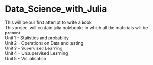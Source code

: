 # Data_Science_with_Julia
 This will be our first attempt to write a book <br />
 This project will contain julia notebooks in which all the materials will be present <br />
 Unit 1 - Statistics and probablity <br />
 Unit 2 - Operations on Data and testing <br />
 Unit 3 - Supervised Learning <br />
 Unit 4 - Unsupervised Learning <br />
 Unit 5 - Visualisation
